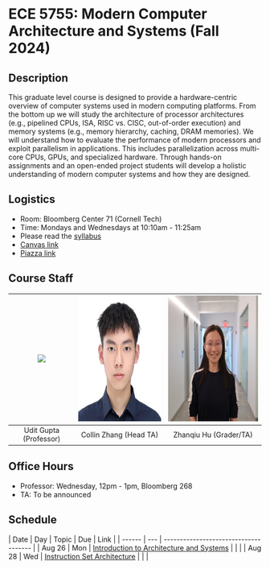 # ECE 5755: Modern Computer Architecture and Systems (Fall 2024)


## Description

This graduate level course is designed to provide a hardware-centric overview
of computer systems used in modern computing platforms. From the bottom up we
will study the architecture of processor architectures (e.g., pipelined CPUs,
ISA, RISC vs. CISC, out-of-order execution) and memory systems (e.g., memory
hierarchy, caching, DRAM memories). We will understand how to evaluate the
performance of modern processors and exploit parallelism in applications. This
includes parallelization across multi-core CPUs, GPUs, and specialized
hardware. Through hands-on assignments and an open-ended project students will
develop a holistic understanding of modern computer systems and how they are
designed.

## Logistics

- Room: Bloomberg Center 71 (Cornell Tech)
- Time: Mondays and Wednesdays at 10:10am - 11:25am
- Please read the [syllabus](https://docs.google.com/document/d/1KOVxBbWcwsVbuoAC8NWIuc9fU-NF-6CvPUplaWrgDVk/edit)
- [Canvas link](https://canvas.cornell.edu/courses/67788)
- [Piazza link](https://piazza.com/cornell/fall2024/ece5755)

## Course Staff


| <img src="https://ugupta.com/assets/images/uditgupta.jpeg" height="250"> | <img src="assets/images/collin.jpeg" height="250"> | <img src="assets/images/ZhanqiuHu.jpeg" height="250"> |
| :-------------:                                                          | :-------------:                                    | :-------------:                                       |
| Udit Gupta (Professor)                                                   | Collin Zhang (Head TA)                             | Zhanqiu Hu (Grader/TA)                                |


## Office Hours

- Professor: Wednesday, 12pm - 1pm, Bloomberg 268
- TA: To be announced


## Schedule

| Date   | Day | Topic                                        | Due | Link |
| ------ | --- | -------------------------------------        |
| Aug 26 | Mon | [Introduction to Architecture and Systems]() |     |      |
| Aug 28 | Wed | [Instruction Set Architecture]()             |     |      |
